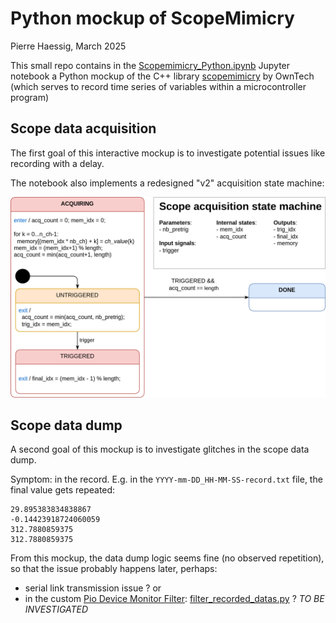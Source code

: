 # Python mockup of ScopeMimicry

Pierre Haessig, March 2025

This small repo contains in the [Scopemimicry_Python.ipynb](Scopemimicry_Python.ipynb) Jupyter notebook a Python mockup of the C++ library [scopemimicry](https://github.com/owntech-foundation/scopemimicry) by OwnTech (which serves to record time series of variables within a microcontroller program)

## Scope data acquisition

The first goal of this interactive mockup is to investigate potential issues like recording with a delay.

The notebook also implements a redesigned "v2" acquisition state machine:

![Scope acquisition state machine v2](Scope_State-machine.png)

## Scope data dump

A second goal of this mockup is to investigate glitches in the scope data dump. 

Symptom: in the record. E.g. in the `YYYY-mm-DD_HH-MM-SS-record.txt` file, the final value gets repeated:

```
29.895383834838867
-0.14423918724060059
312.7880859375
312.7880859375
```

From this mockup, the data dump logic seems fine (no observed repetition), so that the issue probably happens later, perhaps:

- serial link transmission issue ? or 
- in the custom [Pio Device Monitor Filter](https://docs.platformio.org/en/latest/core/userguide/device/cmd_monitor.html#cmd-device-monitor-filters): [filter_recorded_datas.py](https://github.com/owntech-foundation/Core/blob/main/owntech/scripts/monitor/filter_recorded_datas.py) ? *TO BE INVESTIGATED*
